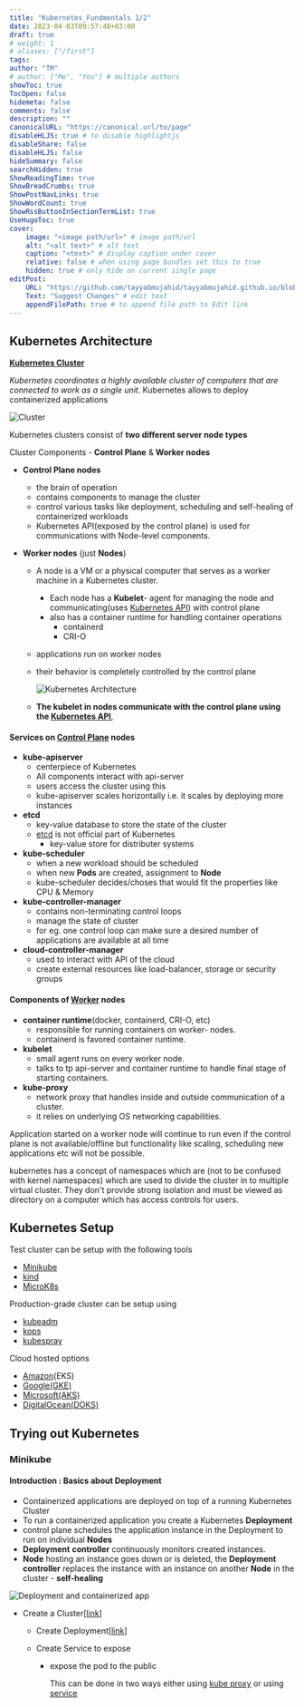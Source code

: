 ```yaml
---
title: "Kubernetes_Fundmentals 1/2"
date: 2023-04-03T09:57:48+03:00
draft: true
# weight: 1
# aliases: ["/first"]
tags: 
author: "TM"
# author: ["Me", "You"] # multiple authors
showToc: true
TocOpen: false
hidemeta: false
comments: false
description: ""
canonicalURL: "https://canonical.url/to/page"
disableHLJS: true # to disable highlightjs
disableShare: false
disableHLJS: false
hideSummary: false
searchHidden: true
ShowReadingTime: true
ShowBreadCrumbs: true
ShowPostNavLinks: true
ShowWordCount: true
ShowRssButtonInSectionTermList: true
UseHugoToc: true
cover:
    image: "<image path/url>" # image path/url
    alt: "<alt text>" # alt text
    caption: "<text>" # display caption under cover
    relative: false # when using page bundles set this to true
    hidden: true # only hide on current single page
editPost:
    URL: "https://github.com/tayyabmujahid/tayyabmujahid.github.io/blob/main/content"
    Text: "Suggest Changes" # edit text
    appendFilePath: true # to append file path to Edit link
---
```


## Kubernetes Architecture

**[Kubernetes Cluster](https://kubernetes.io/docs/tutorials/kubernetes-basics/create-cluster/cluster-intro/)**

*Kubernetes coordinates a highly available cluster of computers that are connected to work as a single unit*. Kubernetes allows to deploy containerized applications

![Cluster](/images/module_01_cluster.svg)

Kubernetes clusters consist of **two different server node types**

Cluster Components -  **Control Plane** & **Worker nodes**

- **Control Plane nodes**
  
  - the brain of operation
  - contains components to manage the cluster 
  - control various tasks like deployment, scheduling and self-healing of containerized workloads
  - Kubernetes API(exposed by the control plane) is used for communications with Node-level components.
  
- **Worker nodes** (just **Nodes**)

  - A node is a VM or a physical computer that serves as a worker machine in a Kubernetes cluster.

    - Each node has a **Kubelet**- agent for managing the node and communicating(uses [Kubernetes API](https://kubernetes.io/docs/concepts/overview/kubernetes-api/)) with control plane
    - also has a container runtime for handling container operations 
      - containerd
      - CRI-O
  
  - applications run on worker nodes
  
  - their behavior is completely controlled by the control plane
  
    ![Kubernetes Architecture](/images/9-Kubernetesarchitecture.png)
  
  - **The kubelet in nodes communicate with the control plane using the [Kubernetes API](https://kubernetes.io/docs/concepts/overview/kubernetes-api/)**,

#### Services on <u>Control Plane</u> nodes

- **kube-apiserver**
  - centerpiece of Kubernetes
  - All components interact with api-server
  - users access the cluster using this
  - kube-apiserver scales horizontally i.e. it scales by deploying more instances
- **etcd**
  - key-value database to store the state of the cluster
  - [etcd](https://etcd.io/) is not official part of Kubernetes
    - key-value store for distributer systems
- **kube-scheduler**
  - when a new workload should be scheduled
  - when new **Pods** are created, assignment to **Node**
  - kube-scheduler decides/choses that would fit the properties like CPU & Memory
- **kube-controller-manager**
  - contains non-terminating control loops
  - manage the state of cluster
  - for eg. one control loop can make sure a desired number of applications are available at all time
- **cloud-controller-manager**
  - used to interact with API of the cloud
  - create external resources like load-balancer, storage or security groups

#### Components of <u>Worker</u> nodes

- **container runtime**(docker, containerd, CRI-O, etc)
  - responsible for running containers on worker- nodes.
  - containerd is favored container runtime.
- **kubelet**
  - small agent runs on every worker node.
  - talks to tp api-server and container runtime to handle final stage of starting containers.
- **kube-proxy**
  - network proxy that handles inside and outside communication of a cluster.
  - it relies on underlying OS networking capabilities.



Application started on a worker node will continue to run even if the control plane is not available/offline but functionality like scaling, scheduling new applications etc will not be possible.

kubernetes has a concept of namespaces which are (not to be confused with kernel namespaces) which are used to divide the cluster in to multiple virtual cluster. They don't provide strong isolation and must be viewed as directory on a computer which has access controls for users.



## Kubernetes Setup

Test cluster can be setup with the following tools

- [Minikube](https://minikube.sigs.k8s.io/docs/)
- [kind](https://kind.sigs.k8s.io/)
- [MicroK8s](https://microk8s.io/)

Production-grade cluster can be setup using 

- [kubeadm](https://kubernetes.io/docs/reference/setup-tools/kubeadm/)
- [kops](https://github.com/kubernetes/kops)
- [kubespray](https://github.com/kubernetes-sigs/kubespray)

Cloud hosted options

- [Amazon](https://aws.amazon.com/eks/)(EKS)
- [Google(GKE)](https://cloud.google.com/kubernetes-engine)
- [Microsoft(AKS)](https://azure.microsoft.com/en-us/products/kubernetes-service/)
- [DigitalOcean(DOKS)](https://www.digitalocean.com/products/kubernetes/)

## Trying out Kubernetes

### Minikube

#### Introduction : Basics about Deployment

- Containerized applications are deployed on top of a running Kubernetes Cluster
- To run a containerized application you create a Kubernetes **Deployment**
- control plane schedules the application instance in the Deployment to run on individual **Nodes**
- **Deployment** **controller** continuously monitors created instances.
- **Node** hosting an instance goes down or is deleted, the **Deployment**  **controller** replaces the instance with an instance on another **Node** in the cluster - **self-healing**



![Deployment and containerized app](/images/module_02_first_app.svg)





- Create a Cluster[[link](https://kubernetes.io/docs/tutorials/hello-minikube/)]

  - Create Deployment[[link](https://kubernetes.io/docs/tutorials/kubernetes-basics/deploy-app/deploy-intro/)]

  - Create Service to expose 

    - expose the pod to the public

      This can be done in two ways either using [kube proxy](https://kubernetes.io/docs/tutorials/kubernetes-basics/deploy-app/deploy-intro/) or using [service](https://kubernetes.io/docs/tutorials/kubernetes-basics/expose/)

